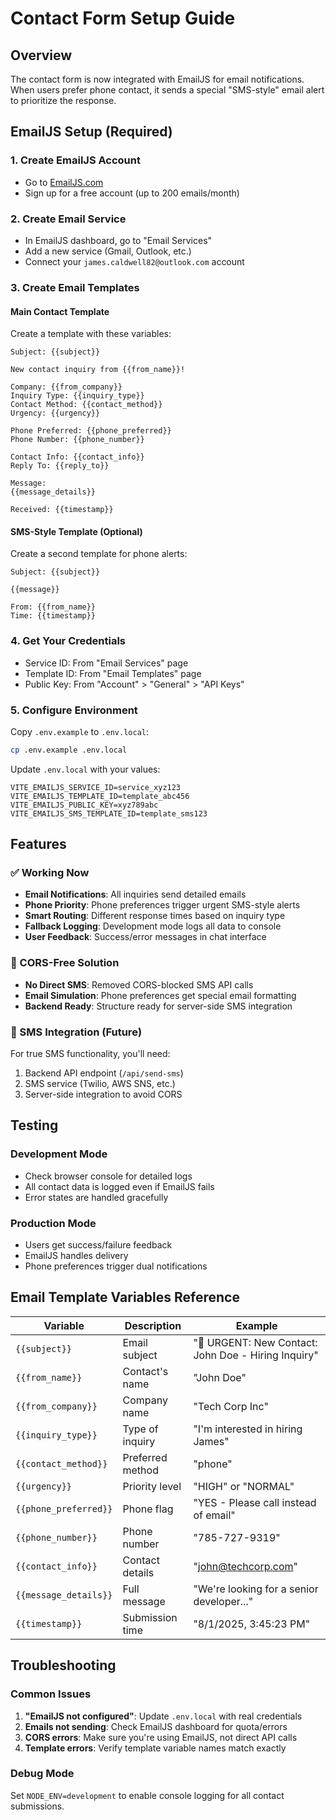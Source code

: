 # Contact Form Setup Guide

## Overview
The contact form is now integrated with EmailJS for email notifications. When users prefer phone contact, it sends a special "SMS-style" email alert to prioritize the response.

## EmailJS Setup (Required)

### 1. Create EmailJS Account
- Go to [EmailJS.com](https://www.emailjs.com/)
- Sign up for a free account (up to 200 emails/month)

### 2. Create Email Service
- In EmailJS dashboard, go to "Email Services"
- Add a new service (Gmail, Outlook, etc.)
- Connect your `james.caldwell82@outlook.com` account

### 3. Create Email Templates

#### Main Contact Template
Create a template with these variables:
```
Subject: {{subject}}

New contact inquiry from {{from_name}}!

Company: {{from_company}}
Inquiry Type: {{inquiry_type}} 
Contact Method: {{contact_method}}
Urgency: {{urgency}}

Phone Preferred: {{phone_preferred}}
Phone Number: {{phone_number}}

Contact Info: {{contact_info}}
Reply To: {{reply_to}}

Message:
{{message_details}}

Received: {{timestamp}}
```

#### SMS-Style Template (Optional)
Create a second template for phone alerts:
```
Subject: {{subject}}

{{message}}

From: {{from_name}}
Time: {{timestamp}}
```

### 4. Get Your Credentials
- Service ID: From "Email Services" page
- Template ID: From "Email Templates" page  
- Public Key: From "Account" > "General" > "API Keys"

### 5. Configure Environment
Copy `.env.example` to `.env.local`:
```bash
cp .env.example .env.local
```

Update `.env.local` with your values:
```
VITE_EMAILJS_SERVICE_ID=service_xyz123
VITE_EMAILJS_TEMPLATE_ID=template_abc456  
VITE_EMAILJS_PUBLIC_KEY=xyz789abc
VITE_EMAILJS_SMS_TEMPLATE_ID=template_sms123
```

## Features

### ✅ Working Now
- **Email Notifications**: All inquiries send detailed emails
- **Phone Priority**: Phone preferences trigger urgent SMS-style alerts
- **Smart Routing**: Different response times based on inquiry type
- **Fallback Logging**: Development mode logs all data to console
- **User Feedback**: Success/error messages in chat interface

### 🔧 CORS-Free Solution  
- **No Direct SMS**: Removed CORS-blocked SMS API calls
- **Email Simulation**: Phone preferences get special email formatting
- **Backend Ready**: Structure ready for server-side SMS integration

### 📱 SMS Integration (Future)
For true SMS functionality, you'll need:
1. Backend API endpoint (`/api/send-sms`)
2. SMS service (Twilio, AWS SNS, etc.)
3. Server-side integration to avoid CORS

## Testing

### Development Mode
- Check browser console for detailed logs
- All contact data is logged even if EmailJS fails
- Error states are handled gracefully

### Production Mode  
- Users get success/failure feedback
- EmailJS handles delivery
- Phone preferences trigger dual notifications

## Email Template Variables Reference

| Variable | Description | Example |
|----------|-------------|---------|
| `{{subject}}` | Email subject | "🚀 URGENT: New Contact: John Doe - Hiring Inquiry" |
| `{{from_name}}` | Contact's name | "John Doe" |
| `{{from_company}}` | Company name | "Tech Corp Inc" |
| `{{inquiry_type}}` | Type of inquiry | "I'm interested in hiring James" |
| `{{contact_method}}` | Preferred method | "phone" |
| `{{urgency}}` | Priority level | "HIGH" or "NORMAL" |
| `{{phone_preferred}}` | Phone flag | "YES - Please call instead of email" |
| `{{phone_number}}` | Phone number | "785-727-9319" |
| `{{contact_info}}` | Contact details | "john@techcorp.com" |
| `{{message_details}}` | Full message | "We're looking for a senior developer..." |
| `{{timestamp}}` | Submission time | "8/1/2025, 3:45:23 PM" |

## Troubleshooting

### Common Issues

1. **"EmailJS not configured"**: Update `.env.local` with real credentials
2. **Emails not sending**: Check EmailJS dashboard for quota/errors
3. **CORS errors**: Make sure you're using EmailJS, not direct API calls
4. **Template errors**: Verify template variable names match exactly

### Debug Mode
Set `NODE_ENV=development` to enable console logging for all contact submissions.

